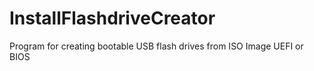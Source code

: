 # InstallFlashdriveCreator
 
 Program for creating bootable USB flash drives from ISO Image UEFI or BIOS
